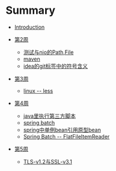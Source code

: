 # Summary

* [Introduction](README.md)

* [第2周]()
  * [测试与nio的Path,File](2week/4_19/index.md)
  * [maven](2week/4_20/index.md)
  * [idea的git标签中的符号含义](2week/4_22/index.md)
* [第3周]()
  * [linux -- less](3week/4_27/index.md)
* [第4周]()
  * [java里执行第三方脚本](4week/5_3/index.md)
  * [spring batch](4week/5_4/index.md)
  * [spring中单例bean引用原型bean](4week/5_5/index.md)
  * [Spring Batch -- FlatFileItemReader](4week/5_6/index.md)
* [第5周]()
  * [TLS-v1.2与SSL-v3.1](5week/5_9/index.md)